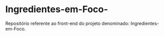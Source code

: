 # Ingredientes-em-Foco-
Repositório referente ao front-end do projeto denominado: Ingredientes-em-Foco.
